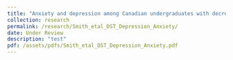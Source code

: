 ```yaml
---
title: "Anxiety and depression among Canadian undergraduates with decreased sound tolerance"
collection: research
permalink: /research/Smith_etal_DST_Depression_Anxiety/
date: Under Review
description: "test"
pdf: /assets/pdfs/Smith_etal_DST_Depression_Anxiety.pdf
---
```

